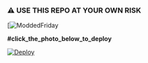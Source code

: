 
### ⚠️ USE THIS REPO AT YOUR OWN RISK


[![ModdedFriday](https://telegra.ph/file/9b54a71ac22abd00448a5.jpg)



**#click_the_photo_below_to_deploy**



[![Deploy](https://telegra.ph/file/7cf8df5c4ab7f6ae24f37.jpg)](https://heroku.com/deploy?template=https://github.com/leobrownlee/FRIDAY)
